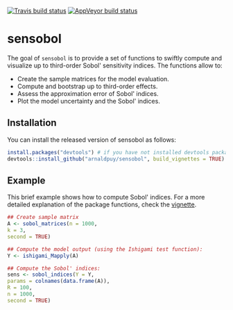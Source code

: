 [![Travis build status](https://travis-ci.org/arnaldpuy/sensobol.svg?branch=master)](https://travis-ci.org/arnaldpuy/sensobol) [![AppVeyor build status](https://ci.appveyor.com/api/projects/status/github/arnaldpuy/sensobol?branch=master&svg=true)](https://ci.appveyor.com/project/arnaldpuy/sensobol) 

# sensobol

The goal of `sensobol` is to provide a set of functions to swiftly compute and visualize up to third-order Sobol' sensitivity indices. The functions allow to: 
- Create the sample matrices for the model evaluation.
- Compute and bootstrap up to third-order effects.
- Assess the approximation error of Sobol' indices.
- Plot the model uncertainty and the Sobol' indices.

## Installation

You can install the released version of sensobol as follows:

``` r
install.packages("devtools") # if you have not installed devtools package already
devtools::install_github("arnaldpuy/sensobol", build_vignettes = TRUE)
```

## Example

This brief example shows how to compute Sobol' indices. For a more detailed explanation of the package functions, check the [vignette](https://github.com/arnaldpuy/sensobol/blob/master/vignettes/sensobol.Rmd).

``` r
## Create sample matrix
A <- sobol_matrices(n = 1000, 
k = 3, 
second = TRUE)

## Compute the model output (using the Ishigami test function):
Y <- ishigami_Mapply(A)

## Compute the Sobol' indices:
sens <- sobol_indices(Y = Y, 
params = colnames(data.frame(A)),
R = 100, 
n = 1000, 
second = TRUE)
```

